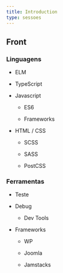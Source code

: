 ```yaml
---
title: Introduction
type: sessoes
---
```


## Front

### Linguagens

- ELM

- TypeScript

- Javascript

  - ES6

  - Frameworks

- HTML / CSS

  - SCSS

  - SASS

  - PostCSS

### Ferramentas

- Teste

- Debug

  - Dev Tools

- Frameworks

  - WP

  - Joomla

  - Jamstacks
